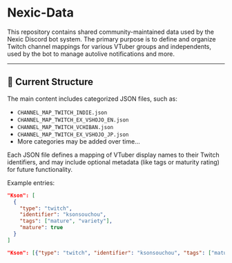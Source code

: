 # Nexic-Data

This repository contains shared community-maintained data used by the Nexic Discord bot system. The primary purpose is to define and organize Twitch channel mappings for various VTuber groups and independents, used by the bot to manage autolive notifications and more.

---

## 📂 Current Structure

The main content includes categorized JSON files, such as:

- `CHANNEL_MAP_TWITCH_INDIE.json`
- `CHANNEL_MAP_TWITCH_EX_VSHOJO_EN.json`
- `CHANNEL_MAP_TWITCH_VCHIBAN.json`
- `CHANNEL_MAP_TWITCH_EX_VSHOJO_JP.json`
- More categories may be added over time...

Each JSON file defines a mapping of VTuber display names to their Twitch identifiers, and may include optional metadata (like tags or maturity rating) for future functionality.

Example entries:
```json
"Kson": [
  {
    "type": "twitch",
    "identifier": "ksonsouchou",
    "tags": ["mature", "variety"],
    "mature": true
  }
]
```
```json
"Kson": [{"type": "twitch", "identifier": "ksonsouchou", "tags": ["mature", "variety"], "mature": true}]
